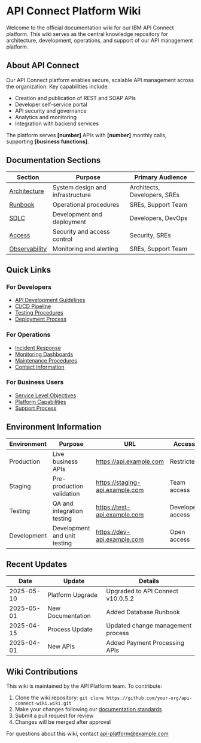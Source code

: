 # API Connect Platform Wiki

Welcome to the official documentation wiki for our IBM API Connect platform. This wiki serves as the central knowledge repository for architecture, development, operations, and support of our API management platform.

## About API Connect

Our API Connect platform enables secure, scalable API management across the organization. Key capabilities include:

- Creation and publication of REST and SOAP APIs
- Developer self-service portal
- API security and governance
- Analytics and monitoring
- Integration with backend services

The platform serves **[number]** APIs with **[number]** monthly calls, supporting **[business functions]**.

## Documentation Sections

| Section | Purpose | Primary Audience |
|---------|---------|-----------------|
| [Architecture](Architecture) | System design and infrastructure | Architects, Developers, SREs |
| [Runbook](Main-Runbook) | Operational procedures | SREs, Support Team |
| [SDLC](SDLC) | Development and deployment | Developers, DevOps |
| [Access](Access) | Security and access control | Security, SREs |
| [Observability](Observability) | Monitoring and alerting | SREs, Support Team |

## Quick Links

### For Developers
- [API Development Guidelines](SDLC#api-development-guidelines)
- [CI/CD Pipeline](SDLC#cicd-pipeline)
- [Testing Procedures](SDLC#testing-procedures)
- [Deployment Process](SDLC#deployment-process)

### For Operations
- [Incident Response](Runbook#incident-management)
- [Monitoring Dashboards](Observability#dashboards)
- [Maintenance Procedures](Runbook#maintenance-tasks)
- [Contact Information](Runbook#contact-details)

### For Business Users
- [Service Level Objectives](Runbook#system-overview)
- [Platform Capabilities](Architecture#logical-architecture)
- [Support Process](Runbook#contact-details)

## Environment Information

| Environment | Purpose | URL | Access |
|-------------|---------|-----|--------|
| Production | Live business APIs | https://api.example.com | Restricted |
| Staging | Pre-production validation | https://staging-api.example.com | Team access |
| Testing | QA and integration testing | https://test-api.example.com | Developer access |
| Development | Development and unit testing | https://dev-api.example.com | Open access |

## Recent Updates

| Date | Update | Details |
|------|--------|---------|
| 2025-05-10 | Platform Upgrade | Upgraded to API Connect v10.0.5.2 |
| 2025-05-01 | New Documentation | Added Database Runbook |
| 2025-04-15 | Process Update | Updated change management process |
| 2025-04-01 | New APIs | Added Payment Processing APIs |

## Wiki Contributions

This wiki is maintained by the API Platform team. To contribute:

1. Clone the wiki repository: `git clone https://github.com/your-org/api-connect-wiki.wiki.git`
2. Make your changes following our [documentation standards](SDLC#documentation-standards)
3. Submit a pull request for review
4. Changes will be merged after approval

For questions about this wiki, contact api-platform@example.com